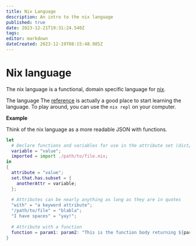 ```yaml
---
title: Nix Language
description: An intro to the nix language
published: true
date: 2023-12-21T19:31:24.540Z
tags: 
editor: markdown
dateCreated: 2023-12-19T08:15:48.985Z
---
```


# Nix language

The nix language is a functional, domain specific language for [nix](/nix).

The language
The [reference](https://nixos.org/manual/nix/stable/language/index.html) is actually a good place to start learning the language. To play around, you can use the `nix repl` on your computer.

**Example**

Think of the nix language as a more readable JSON with functions.


```nix
let
  # Declare functions and variables for use in the attribute set (dict/object)
  variable = "value";
  imported = import ./path/to/file.nix;
in
{
  attribute = "value";
  set.that.has.subset = {
    anotherAttr = variable;
  };
  
  # Attributes can be nearly anything as long as they are in quotes
  "with" = "a keyword attribute";
  "/path/to/file" = "blabla";
  "I have spaces" = "yay!";
  
  # Attribute with a function
  function = param1: param2: "This is the function body returning ${param1} and ${param2};
}
```
